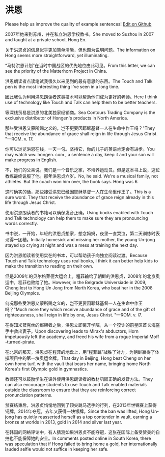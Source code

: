 # 洪恩

Please help us improve the quality of example sentences! [Edit on Github](https://github.com/jiyushe/jiyu-example-sentence-source/blob/main/chinese/hongen.md)

<p><span class="chinese">2007年她来到苏州，并在私立洪恩学校教书。</span><span class="english">She moved to Suzhou in 2007 and taught at a private school, Hong En.</span></p>

<p><span class="chinese">关于洪恩贞的信息似乎更加简单清晰，但也颇为说明问题。</span><span class="english">The information on Hong seems more straightforward, yet illuminating.</span></p>

<p><span class="chinese">“马特洪恩计划”在当时中国战区的优先地位由此可见。</span><span class="english">From this letter, we can see the priority of the Matterhorn Project in China.</span></p>

<p><span class="chinese">洪恩朗读者点读笔试我很久以来见到的最有意思的东西。</span><span class="english">The Touch and Talk pen is the most interesting thing I've seen in a long time.</span></p>

<p><span class="chinese">因此我认为利用洪恩朗读者这类技术可以帮助他们成为更好的老师。</span><span class="english">Here I think use of technology like Touch and Talk can help them to be better teachers.</span></p>

<p><span class="chinese">等深线贸易是洪恩的北美独家经销商。</span><span class="english">Sea Contours Trading Company is the exclusive distributor of Hongen's products in North America.</span></p>

<p><span class="chinese">那些受洪恩又蒙所赐之义的，岂不更要因耶稣基督一人在生命中作王吗？</span><span class="english">"They that receive the abundance of grace shall reign in life through Jesus Christ. "—ROM. v. 17.</span></p>

<p><span class="chinese">你可以浏览洪恩在线，一天一句。坚持它，你的儿子的英语肯定会有进步。</span><span class="english">You may watch ww. hongen. com , a sentence a day, keep it and your son will make progress in English.</span></p>

<p><span class="chinese">不，她们的父亲说。我们是一个音乐之家，不培养运动员。但是这本书上说，这位教练最终说服了他。那年洪恩贞六岁。</span><span class="english">No, he said. We're a musical family, not athletes. But the coach won him over, the book says. Hong was 6.</span></p>

<p><span class="chinese">这时确实的话，那些接受洪恩已经因耶稣基督一人在生命里作王了。</span><span class="english">This is a sure word. They that receive the abundance of grace reign already in this life through Jesus Christ.</span></p>

<p><span class="chinese">使用洪恩朗读者的书籍可以确保发音正确。</span><span class="english">Using books enabled with Touch and Talk technology can help them to make sure they are pronouncing words correctly.</span></p>

<p><span class="chinese">书中说，一开始，年轻的洪恩贞想家，想念妈妈，夜里一直哭泣，第二天训练时表现得一团糟。</span><span class="english">Initially homesick and missing her mother, the young Un-jong stayed up crying at night and was a mess at training the next day.</span></p>

<p><span class="chinese">因为洪恩朗读者使用实在的书本，可以帮助孩子向独立阅读过渡。</span><span class="english">Because Touch and Talk technology uses real books, I think it can better help kids to make the transition to reading on their own.</span></p>

<p><span class="chinese">但是2009年的贝尔格莱德大运会上，程菲输给了朝鲜的洪恩贞，2008年的北京奥运中，程菲也败给了她。</span><span class="english">However, in the Belgrade Universiade in 2009, Cheng lost to Hong Un Jong from North Korea, who beat her in the 2008 Beijing Olympics.</span></p>

<p><span class="chinese">何况那些受洪恩又蒙所赐之义的，岂不更要因耶稣基督一人在生命中作王吗？</span><span class="english">"Much more they which receive abundance of grace and of the gift of righteousness, shall reign in life by one, Jesus Christ. "—ROM. v. I7.</span></p>

<p><span class="chinese">在得知米菈克丝的绑架者之后，洪恩立即离开学院，从一个狡诈的前星区首长海盗手中救出妻子。</span><span class="english">Upon discovering leads to Mirax's abductors, Horn impetuously left the academy, and freed his wife from a rogue Imperial Moff -turned-pirate.</span></p>

<p><span class="chinese">在北京的那天，洪恩贞在程菲的地盘上，用“程菲跳”战胜了对方，为朝鲜赢得了体操项目中的第一块奥运金牌。</span><span class="english">That day in Beijing, Hong beat Cheng on her own home turf, with the vault that bears her name, bringing home North Korea's first Olympic gold in gymnastics.</span></p>

<p><span class="chinese">教师还可以鼓励学生在课外使用洪恩朗读者的教材巩固正确的发音方法。</span><span class="english">They can also encourage students to use Touch and Talk enabled materials outside the classroom to ensure that they are reinforcing correct pronunciation patterns.</span></p>

<p><span class="chinese">禁赛结束后，洪恩贞悄悄地回到了顶尖跳马选手的行列，在2013年世锦赛上获得铜牌，2014年夺冠，去年又获得一块银牌。</span><span class="english">Since the ban was lifted, Hong Un-jong has quietly reasserted herself as a top contender in vault, earning a bronze at worlds in 2013, gold in 2014 and silver last year.</span></p>

<p><span class="chinese">在韩国的网络评论中，有人猜测如果洪恩贞不能夺冠，这张在国际上备受赞美的自拍也不能保障她的安全。</span><span class="english">In comments posted online in South Korea, there was speculation that if Hong failed to bring home a gold, her internationally lauded selfie would not suffice in keeping her safe.</span></p>

